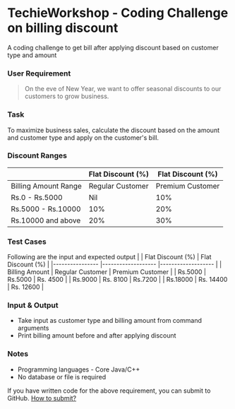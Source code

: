 # TechieWorkshop - Coding Challenge on billing discount
A coding challenge to get bill after applying discount based on customer type and amount


### User Requirement
> On the eve of New Year, we want to offer seasonal discounts to our customers to grow business.

### Task
To maximize business sales, calculate the discount based on the amount and customer type and apply on the customer's bill.

### Discount Ranges
|                      	| Flat Discount (%) 	| Flat Discount (%) 	|
|----------------------	|-------------------	|-------------------	|
| Billing Amount Range 	| Regular Customer  	| Premium Customer  	|
|    Rs.0 - Rs.5000    	|        Nil        	|        10%        	|
|  Rs.5000 - Rs.10000  	|        10%        	|        20%        	|
|  Rs.10000 and above  	|        20%        	|        30%        	|

### Test Cases
Following are the input and expected output
|                	| Flat Discount (%) 	| Flat Discount (%) 	|
|----------------	|-------------------	|-------------------	|
| Billing Amount 	| Regular Customer  	| Premium Customer  	|
|     Rs.5000    	|      Rs.5000      	|      Rs. 4500     	|
|     Rs.9000    	|      Rs. 8100     	|      Rs.7200      	|
|    Rs.18000    	|     Rs. 14400     	|     Rs. 12600     	|

### Input & Output
* Take input as customer type and billing amount from command arguments
* Print billing amount before and after applying discount

### Notes
* Programming languages - Core Java/C++
* No database or file is required

If you have written code for the above requirement, you can submit to GitHub. [How to submit?]


[How to submit?]: https://www.techieworkshop.in